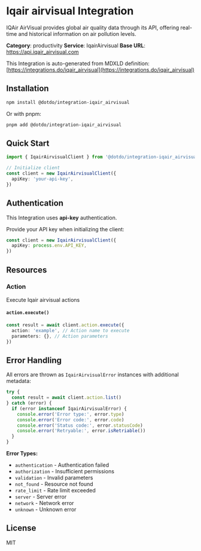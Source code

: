 # Iqair airvisual Integration

IQAir AirVisual provides global air quality data through its API, offering real-time and historical information on air pollution levels.

**Category**: productivity
**Service**: IqairAirvisual
**Base URL**: https://api.iqair_airvisual.com

This Integration is auto-generated from MDXLD definition: [https://integrations.do/iqair_airvisual](https://integrations.do/iqair_airvisual)

## Installation

```bash
npm install @dotdo/integration-iqair_airvisual
```

Or with pnpm:

```bash
pnpm add @dotdo/integration-iqair_airvisual
```

## Quick Start

```typescript
import { IqairAirvisualClient } from '@dotdo/integration-iqair_airvisual'

// Initialize client
const client = new IqairAirvisualClient({
  apiKey: 'your-api-key',
})
```

## Authentication

This Integration uses **api-key** authentication.

Provide your API key when initializing the client:

```typescript
const client = new IqairAirvisualClient({
  apiKey: process.env.API_KEY,
})
```

## Resources

### Action

Execute Iqair airvisual actions

#### `action.execute()`

```typescript
const result = await client.action.execute({
  action: 'example', // Action name to execute
  parameters: {}, // Action parameters
})
```

## Error Handling

All errors are thrown as `IqairAirvisualError` instances with additional metadata:

```typescript
try {
  const result = await client.action.list()
} catch (error) {
  if (error instanceof IqairAirvisualError) {
    console.error('Error type:', error.type)
    console.error('Error code:', error.code)
    console.error('Status code:', error.statusCode)
    console.error('Retryable:', error.isRetriable())
  }
}
```

**Error Types:**

- `authentication` - Authentication failed
- `authorization` - Insufficient permissions
- `validation` - Invalid parameters
- `not_found` - Resource not found
- `rate_limit` - Rate limit exceeded
- `server` - Server error
- `network` - Network error
- `unknown` - Unknown error

## License

MIT
